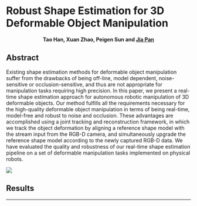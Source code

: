 Robust Shape Estimation for 3D Deformable Object Manipulation
======

<p align="center">
  <b>Tao Han, Xuan Zhao, Peigen Sun and <a href="https://sites.google.com/site/panjia/">Jia Pan</a></b>
</p>

## Abstract
Existing shape estimation methods for deformable object manipulation suffer from the drawbacks of being off-line, model dependent, noise-sensitive or occlusion-sensitive, and thus are not appropriate for manipulation tasks requiring high precision. In this paper, we present a real-time shape estimation approach for autonomous robotic manipulation of 3D deformable objects. Our method fulfills all the requirements necessary for the high-quality deformable object manipulation in terms of being real-time, model-free and robust to noise and occlusion. These advantages are accomplished using a joint tracking and reconstruction framework, in which we track the object deformation by aligning a reference shape model with the stream input from the RGB-D camera, and simultaneously upgrade the reference shape model according to the newly captured RGB-D data. We have evaluated the quality and robustness of our real-time shape estimation pipeline on a set of deformable manipulation tasks implemented on physical robots.

![][overview]

## Results

------
[overview]:img/overview.png

